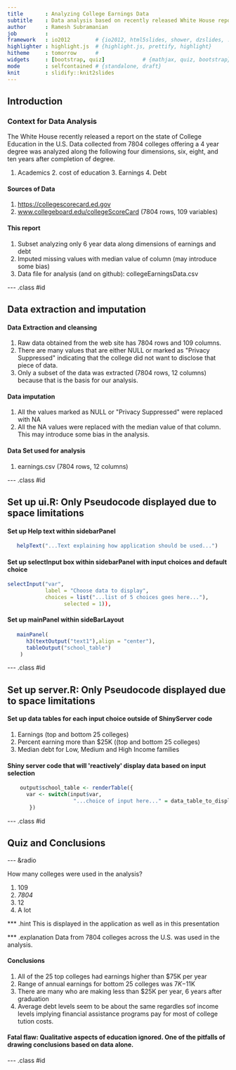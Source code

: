 ```yaml
---
title       : Analyzing College Earnings Data 
subtitle    : Data analysis based on recently released White House report 
author      : Ramesh Subramanian
job         : 
framework   : io2012        # {io2012, html5slides, shower, dzslides, ...}
highlighter : highlight.js  # {highlight.js, prettify, highlight}
hitheme     : tomorrow      # 
widgets     : [bootstrap, quiz]            # {mathjax, quiz, bootstrap}
mode        : selfcontained # {standalone, draft}
knit        : slidify::knit2slides
---
```


## Introduction

### Context for Data Analysis
The White House recently released a report on the state of College Education in the U.S.
Data collected from 7804 colleges offering a 4 year degree was analyzed along the following four dimensions, six, eight, and ten years after completion of degree.    
1. Academics  2. cost of education  3. Earnings   4. Debt  

#### Sources of Data 
1.  https://collegescorecard.ed.gov
2.   www.collegeboard.edu/collegeScoreCard (7804 rows, 109 variables)

#### This report    
1.  Subset analyzing only 6 year data along dimensions of earnings and debt  
2.  Imputed missing values with median value of column (may introduce some bias)  
3.  Data file for analysis (and on github): collegeEarningsData.csv

--- .class #id 

## Data extraction and imputation

#### Data Extraction and cleansing  
1. Raw data obtained from the web site has 7804 rows and 109 columns.  
2. There are many values that are either NULL or marked as "Privacy Suppressed" indicating that the college did not want to disclose that piece of data.
3.  Only a subset of the data was extracted (7804 rows, 12 columns) because that is the basis for our analysis.

#### Data imputation 
1.  All the values marked as NULL or "Privacy Suppressed" were replaced with NA
2.  All the NA values were replaced with the median value of that column. This may introduce some bias in the analysis.

#### Data Set used for analysis  
1.  earnings.csv (7804 rows, 12 columns)

--- .class #id

## Set up ui.R: Only Pseudocode displayed due to space limitations

#### Set up Help text within sidebarPanel

```r
   helpText("...Text explaining how application should be used...") 
```

#### Set up selectInput box within sidebarPanel with input choices and default choice

```r
selectInput("var", 
            label = "Choose data to display",
            choices = list("...list of 5 choices goes here..."),
                  selected = 1)),
```

#### Set up mainPanel within sideBarLayout

```r
   mainPanel(
      h3(textOutput("text1"),align = "center"),
      tableOutput("school_table")
    )
```

--- .class #id

##  Set up server.R: Only Pseudocode displayed due to space limitations

####  Set up data tables for each input choice outside of ShinyServer code    
1.  Earnings (top and bottom 25 colleges)
2.  Percent earning more than $25K ((top and bottom 25 colleges)
3.  Median debt for Low, Medium and High Income families

#### Shiny server code that will 'reactively' display data based on input selection

```r
    output$school_table <- renderTable({ 
      var <- switch(input$var, 
                     "...choice of input here..." = data_table_to_display)
       })
```

--- .class #id

## Quiz and Conclusions

--- &radio

How many colleges were used in the analysis?

1.  109
2.  _7804_
3.  12
4.  A lot

*** .hint
  This is displayed in the application as well as in this presentation

*** .explanation
  Data from 7804 colleges across the U.S. was used in the analysis.

#### Conclusions  
1.  All of the 25 top colleges had earnings higher than $75K per year
2.  Range of annual earnings for bottom 25 colleges was $7K-$11K
3.  There are many who are making less than $25K per year,  6 years after graduation
4.  Average debt levels seem to be about the same regardles sof income levels implying financial assistance programs pay for most of college tution costs.

#### Fatal flaw: Qualitative aspects of education ignored. One of the pitfalls of drawing conclusions based on data alone.

--- .class #id
